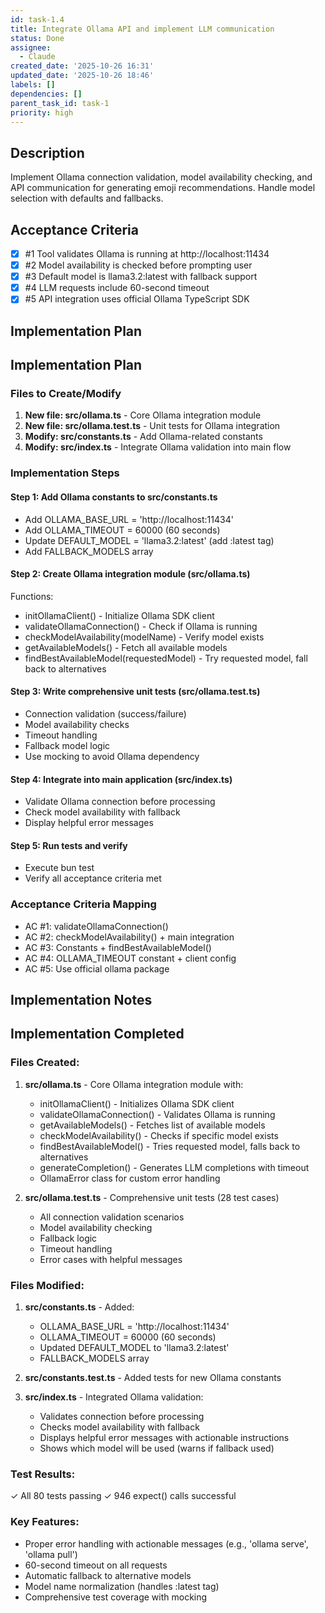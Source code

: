 ```yaml
---
id: task-1.4
title: Integrate Ollama API and implement LLM communication
status: Done
assignee:
  - Claude
created_date: '2025-10-26 16:31'
updated_date: '2025-10-26 18:46'
labels: []
dependencies: []
parent_task_id: task-1
priority: high
---
```


## Description

<!-- SECTION:DESCRIPTION:BEGIN -->
Implement Ollama connection validation, model availability checking, and API communication for generating emoji recommendations. Handle model selection with defaults and fallbacks.
<!-- SECTION:DESCRIPTION:END -->

## Acceptance Criteria
<!-- AC:BEGIN -->
- [x] #1 Tool validates Ollama is running at http://localhost:11434
- [x] #2 Model availability is checked before prompting user
- [x] #3 Default model is llama3.2:latest with fallback support
- [x] #4 LLM requests include 60-second timeout
- [x] #5 API integration uses official Ollama TypeScript SDK
<!-- AC:END -->

## Implementation Plan

<!-- SECTION:PLAN:BEGIN -->
## Implementation Plan

### Files to Create/Modify

1. **New file: src/ollama.ts** - Core Ollama integration module
2. **New file: src/ollama.test.ts** - Unit tests for Ollama integration
3. **Modify: src/constants.ts** - Add Ollama-related constants
4. **Modify: src/index.ts** - Integrate Ollama validation into main flow

### Implementation Steps

#### Step 1: Add Ollama constants to src/constants.ts
- Add OLLAMA_BASE_URL = 'http://localhost:11434'
- Add OLLAMA_TIMEOUT = 60000 (60 seconds)
- Update DEFAULT_MODEL = 'llama3.2:latest' (add :latest tag)
- Add FALLBACK_MODELS array

#### Step 2: Create Ollama integration module (src/ollama.ts)
Functions:
- initOllamaClient() - Initialize Ollama SDK client
- validateOllamaConnection() - Check if Ollama is running
- checkModelAvailability(modelName) - Verify model exists
- getAvailableModels() - Fetch all available models
- findBestAvailableModel(requestedModel) - Try requested model, fall back to alternatives

#### Step 3: Write comprehensive unit tests (src/ollama.test.ts)
- Connection validation (success/failure)
- Model availability checks
- Timeout handling
- Fallback model logic
- Use mocking to avoid Ollama dependency

#### Step 4: Integrate into main application (src/index.ts)
- Validate Ollama connection before processing
- Check model availability with fallback
- Display helpful error messages

#### Step 5: Run tests and verify
- Execute bun test
- Verify all acceptance criteria met

### Acceptance Criteria Mapping
- AC #1: validateOllamaConnection()
- AC #2: checkModelAvailability() + main integration
- AC #3: Constants + findBestAvailableModel()
- AC #4: OLLAMA_TIMEOUT constant + client config
- AC #5: Use official ollama package
<!-- SECTION:PLAN:END -->

## Implementation Notes

<!-- SECTION:NOTES:BEGIN -->
## Implementation Completed

### Files Created:
1. **src/ollama.ts** - Core Ollama integration module with:
   - initOllamaClient() - Initializes Ollama SDK client
   - validateOllamaConnection() - Validates Ollama is running
   - getAvailableModels() - Fetches list of available models
   - checkModelAvailability() - Checks if specific model exists
   - findBestAvailableModel() - Tries requested model, falls back to alternatives
   - generateCompletion() - Generates LLM completions with timeout
   - OllamaError class for custom error handling

2. **src/ollama.test.ts** - Comprehensive unit tests (28 test cases)
   - All connection validation scenarios
   - Model availability checking
   - Fallback logic
   - Timeout handling
   - Error cases with helpful messages

### Files Modified:
1. **src/constants.ts** - Added:
   - OLLAMA_BASE_URL = 'http://localhost:11434'
   - OLLAMA_TIMEOUT = 60000 (60 seconds)
   - Updated DEFAULT_MODEL to 'llama3.2:latest'
   - FALLBACK_MODELS array

2. **src/constants.test.ts** - Added tests for new Ollama constants

3. **src/index.ts** - Integrated Ollama validation:
   - Validates connection before processing
   - Checks model availability with fallback
   - Displays helpful error messages with actionable instructions
   - Shows which model will be used (warns if fallback used)

### Test Results:
✓ All 80 tests passing
✓ 946 expect() calls successful

### Key Features:
- Proper error handling with actionable messages (e.g., 'ollama serve', 'ollama pull')
- 60-second timeout on all requests
- Automatic fallback to alternative models
- Model name normalization (handles :latest tag)
- Comprehensive test coverage with mocking
<!-- SECTION:NOTES:END -->
